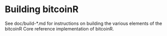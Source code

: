 Building bitcoinR
================

See doc/build-*.md for instructions on building the various
elements of the bitcoinR Core reference implementation of bitcoinR.
